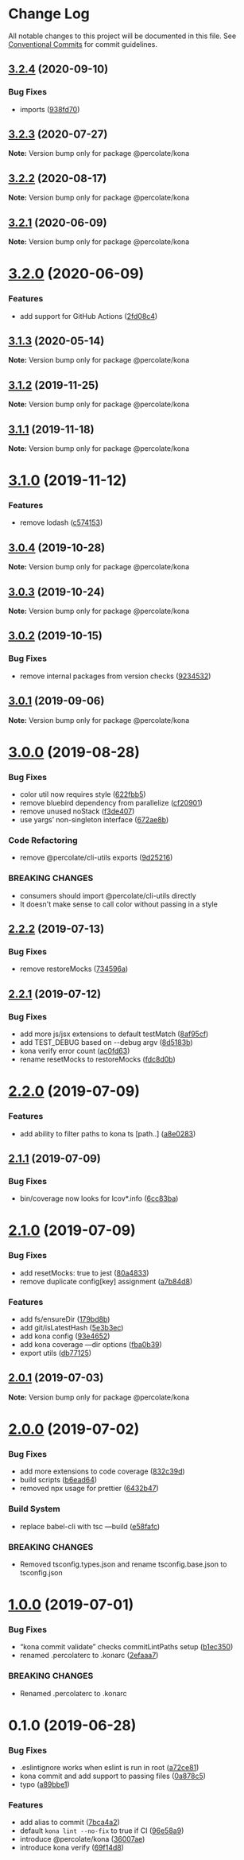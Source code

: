# Change Log

All notable changes to this project will be documented in this file.
See [Conventional Commits](https://conventionalcommits.org) for commit guidelines.

## [3.2.4](https://github.com/percolate/blend/tree/master/pkgs/kona/compare/@percolate/kona@3.2.2...@percolate/kona@3.2.4) (2020-09-10)


### Bug Fixes

* imports ([938fd70](https://github.com/percolate/blend/tree/master/pkgs/kona/commit/938fd70c5c796e8c5dfe3f5efc7c053e47427430))





## [3.2.3](https://github.com/percolate/blend/tree/master/pkgs/kona/compare/@percolate/kona@3.2.2...@percolate/kona@3.2.3) (2020-07-27)

**Note:** Version bump only for package @percolate/kona





## [3.2.2](https://github.com/percolate/blend/tree/master/pkgs/kona/compare/@percolate/kona@3.2.1...@percolate/kona@3.2.2) (2020-08-17)

**Note:** Version bump only for package @percolate/kona





## [3.2.1](https://github.com/percolate/blend/tree/master/pkgs/kona/compare/@percolate/kona@3.2.0...@percolate/kona@3.2.1) (2020-06-09)

**Note:** Version bump only for package @percolate/kona





# [3.2.0](https://github.com/percolate/blend/tree/master/pkgs/kona/compare/@percolate/kona@3.1.3...@percolate/kona@3.2.0) (2020-06-09)


### Features

* add support for GitHub Actions ([2fd08c4](https://github.com/percolate/blend/tree/master/pkgs/kona/commit/2fd08c4794e91fbc3524caa7bb43b12a4209afd5))





## [3.1.3](https://github.com/percolate/blend/tree/master/pkgs/kona/compare/@percolate/kona@3.1.2...@percolate/kona@3.1.3) (2020-05-14)

**Note:** Version bump only for package @percolate/kona





## [3.1.2](https://github.com/percolate/blend/tree/master/pkgs/kona/compare/@percolate/kona@3.1.1...@percolate/kona@3.1.2) (2019-11-25)

**Note:** Version bump only for package @percolate/kona





## [3.1.1](https://github.com/percolate/blend/tree/master/pkgs/kona/compare/@percolate/kona@3.1.0...@percolate/kona@3.1.1) (2019-11-18)

**Note:** Version bump only for package @percolate/kona





# [3.1.0](https://github.com/percolate/blend/tree/master/pkgs/kona/compare/@percolate/kona@3.0.4...@percolate/kona@3.1.0) (2019-11-12)


### Features

* remove lodash ([c574153](https://github.com/percolate/blend/tree/master/pkgs/kona/commit/c574153fe29283dc071fb611c7ebe53f123b0730))





## [3.0.4](https://github.com/percolate/blend/tree/master/pkgs/kona/compare/@percolate/kona@3.0.3...@percolate/kona@3.0.4) (2019-10-28)

**Note:** Version bump only for package @percolate/kona





## [3.0.3](https://github.com/percolate/blend/tree/master/pkgs/kona/compare/@percolate/kona@3.0.2...@percolate/kona@3.0.3) (2019-10-24)

**Note:** Version bump only for package @percolate/kona





## [3.0.2](https://github.com/percolate/blend/tree/master/pkgs/kona/compare/@percolate/kona@3.0.1...@percolate/kona@3.0.2) (2019-10-15)


### Bug Fixes

* remove internal packages from version checks ([9234532](https://github.com/percolate/blend/tree/master/pkgs/kona/commit/923453246b524fa62f815b98538c264e968eba99))





## [3.0.1](https://github.com/percolate/blend/tree/master/pkgs/kona/compare/@percolate/kona@3.0.0...@percolate/kona@3.0.1) (2019-09-06)

**Note:** Version bump only for package @percolate/kona





# [3.0.0](https://github.com/percolate/blend/tree/master/pkgs/kona/compare/@percolate/kona@2.2.2...@percolate/kona@3.0.0) (2019-08-28)


### Bug Fixes

* color util now requires style ([622fbb5](https://github.com/percolate/blend/tree/master/pkgs/kona/commit/622fbb5))
* remove bluebird dependency from parallelize ([cf20901](https://github.com/percolate/blend/tree/master/pkgs/kona/commit/cf20901))
* remove unused noStack ([f3de407](https://github.com/percolate/blend/tree/master/pkgs/kona/commit/f3de407))
* use yargs’ non-singleton interface ([672ae8b](https://github.com/percolate/blend/tree/master/pkgs/kona/commit/672ae8b))


### Code Refactoring

* remove @percolate/cli-utils exports ([9d25216](https://github.com/percolate/blend/tree/master/pkgs/kona/commit/9d25216))


### BREAKING CHANGES

* consumers should import @percolate/cli-utils directly
* It doesn't make sense to call color without passing in a style





## [2.2.2](https://github.com/percolate/blend/tree/master/pkgs/kona/compare/@percolate/kona@2.2.1...@percolate/kona@2.2.2) (2019-07-13)


### Bug Fixes

* remove restoreMocks ([734596a](https://github.com/percolate/blend/tree/master/pkgs/kona/commit/734596a))





## [2.2.1](https://github.com/percolate/blend/tree/master/pkgs/kona/compare/@percolate/kona@2.2.0...@percolate/kona@2.2.1) (2019-07-12)


### Bug Fixes

* add more js/jsx extensions to default testMatch ([8af95cf](https://github.com/percolate/blend/tree/master/pkgs/kona/commit/8af95cf))
* add TEST_DEBUG based on --debug argv ([8d5183b](https://github.com/percolate/blend/tree/master/pkgs/kona/commit/8d5183b))
* kona verify error count ([ac0fd63](https://github.com/percolate/blend/tree/master/pkgs/kona/commit/ac0fd63))
* rename resetMocks to restoreMocks ([fdc8d0b](https://github.com/percolate/blend/tree/master/pkgs/kona/commit/fdc8d0b))





# [2.2.0](https://github.com/percolate/blend/tree/master/pkgs/kona/compare/@percolate/kona@2.1.1...@percolate/kona@2.2.0) (2019-07-09)


### Features

* add ability to filter paths to kona ts [path..] ([a8e0283](https://github.com/percolate/blend/tree/master/pkgs/kona/commit/a8e0283))





## [2.1.1](https://github.com/percolate/blend/tree/master/pkgs/kona/compare/@percolate/kona@2.1.0...@percolate/kona@2.1.1) (2019-07-09)


### Bug Fixes

* bin/coverage now looks for lcov*.info ([6cc83ba](https://github.com/percolate/blend/tree/master/pkgs/kona/commit/6cc83ba))





# [2.1.0](https://github.com/percolate/blend/tree/master/pkgs/kona/compare/@percolate/kona@2.0.1...@percolate/kona@2.1.0) (2019-07-09)


### Bug Fixes

* add resetMocks: true to jest ([80a4833](https://github.com/percolate/blend/tree/master/pkgs/kona/commit/80a4833))
* remove duplicate config[key] assignment ([a7b84d8](https://github.com/percolate/blend/tree/master/pkgs/kona/commit/a7b84d8))


### Features

* add fs/ensureDir ([179bd8b](https://github.com/percolate/blend/tree/master/pkgs/kona/commit/179bd8b))
* add git/isLatestHash ([5e3b3ec](https://github.com/percolate/blend/tree/master/pkgs/kona/commit/5e3b3ec))
* add kona config ([93e4652](https://github.com/percolate/blend/tree/master/pkgs/kona/commit/93e4652))
* add kona coverage —dir options ([fba0b39](https://github.com/percolate/blend/tree/master/pkgs/kona/commit/fba0b39))
* export utils ([db77125](https://github.com/percolate/blend/tree/master/pkgs/kona/commit/db77125))





## [2.0.1](https://github.com/percolate/blend/tree/master/pkgs/kona/compare/@percolate/kona@2.0.0...@percolate/kona@2.0.1) (2019-07-03)

**Note:** Version bump only for package @percolate/kona





# [2.0.0](https://github.com/percolate/blend/tree/master/pkgs/kona/compare/@percolate/kona@1.0.0...@percolate/kona@2.0.0) (2019-07-02)


### Bug Fixes

* add more extensions to code coverage ([832c39d](https://github.com/percolate/blend/tree/master/pkgs/kona/commit/832c39d))
* build scripts ([b6ead64](https://github.com/percolate/blend/tree/master/pkgs/kona/commit/b6ead64))
* removed npx usage for prettier ([6432b47](https://github.com/percolate/blend/tree/master/pkgs/kona/commit/6432b47))


### Build System

* replace babel-cli with tsc —build ([e58fafc](https://github.com/percolate/blend/tree/master/pkgs/kona/commit/e58fafc))


### BREAKING CHANGES

* Removed tsconfig.types.json and rename tsconfig.base.json to tsconfig.json





# [1.0.0](https://github.com/percolate/blend/tree/master/pkgs/kona/compare/@percolate/kona@0.1.0...@percolate/kona@1.0.0) (2019-07-01)


### Bug Fixes

* “kona commit validate” checks commitLintPaths setup ([b1ec350](https://github.com/percolate/blend/tree/master/pkgs/kona/commit/b1ec350))
* renamed .percolaterc to .konarc ([2efaaa7](https://github.com/percolate/blend/tree/master/pkgs/kona/commit/2efaaa7))


### BREAKING CHANGES

* Renamed .percolaterc to .konarc





# 0.1.0 (2019-06-28)


### Bug Fixes

* .eslintignore works when eslint is run in root ([a72ce81](https://github.com/percolate/blend/tree/master/pkgs/kona/commit/a72ce81))
* kona commit and add support to passing files ([0a878c5](https://github.com/percolate/blend/tree/master/pkgs/kona/commit/0a878c5))
* typo ([a89bbe1](https://github.com/percolate/blend/tree/master/pkgs/kona/commit/a89bbe1))


### Features

* add alias to commit ([7bca4a2](https://github.com/percolate/blend/tree/master/pkgs/kona/commit/7bca4a2))
* default `kona lint --no-fix` to true if CI ([96e58a9](https://github.com/percolate/blend/tree/master/pkgs/kona/commit/96e58a9))
* introduce @percolate/kona ([36007ae](https://github.com/percolate/blend/tree/master/pkgs/kona/commit/36007ae))
* introduce kona verify ([69f14d8](https://github.com/percolate/blend/tree/master/pkgs/kona/commit/69f14d8))
